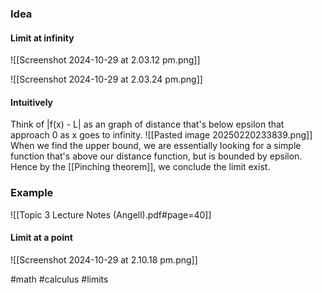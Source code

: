 ### Idea
#### Limit at infinity
![[Screenshot 2024-10-29 at 2.03.12 pm.png]]

![[Screenshot 2024-10-29 at 2.03.24 pm.png]]
#### Intuitively 
Think of |f(x) - L| as an graph of distance that's below epsilon that approach 0 as x goes to infinity. 
![[Pasted image 20250220233839.png]]
When we find the upper bound, we are essentially looking for a simple function that's above our distance function, but is bounded by epsilon. Hence by the [[Pinching theorem]], we conclude the limit exist.
### Example
![[Topic 3 Lecture Notes (Angell).pdf#page=40]]

#### Limit at a point
![[Screenshot 2024-10-29 at 2.10.18 pm.png]]

#math #calculus #limits 




